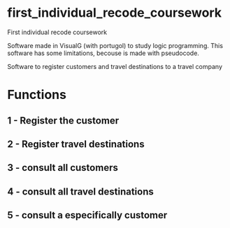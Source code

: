 # first_individual_recode_coursework
 First individual recode coursework

Software made in VisualG (with portugol) to study logic programming.
This software has some limitations, becouse is made with pseudocode.

Software to register customers and travel destinations to a travel company

# Functions

## 1 - Register the customer 
## 2 - Register travel destinations
## 3 - consult all customers
## 4 - consult all travel destinations
## 5 - consult a especifically customer
